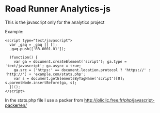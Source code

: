 Road Runner Analytics-js
======================
This is the javascript only for the analytics project

Example:

	<script type="text/javascript">
	  var _gaq = _gaq || [];
	  _gaq.push(['RR-0001-01']);

	  (function() {
	    var ga = document.createElement('script'); ga.type = 'text/javascript'; ga.async = true;
	    ga.src = ('https:' == document.location.protocol ? 'https://' : 'http://') + 'example.com/stats.php';
	    var s = document.getElementsByTagName('script')[0]; s.parentNode.insertBefore(ga, s);
	  })();
	</script>

In the stats.php file I use a packer from http://joliclic.free.fr/php/javascript-packer/en/
